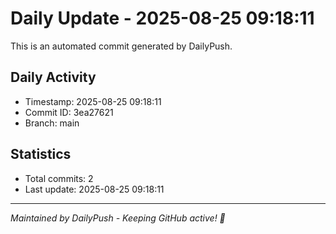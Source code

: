 # Daily Update - 2025-08-25 09:18:11

This is an automated commit generated by DailyPush.

## Daily Activity
- Timestamp: 2025-08-25 09:18:11
- Commit ID: 3ea27621
- Branch: main

## Statistics
- Total commits: 2
- Last update: 2025-08-25 09:18:11

---
*Maintained by DailyPush - Keeping GitHub active! 🚀*
